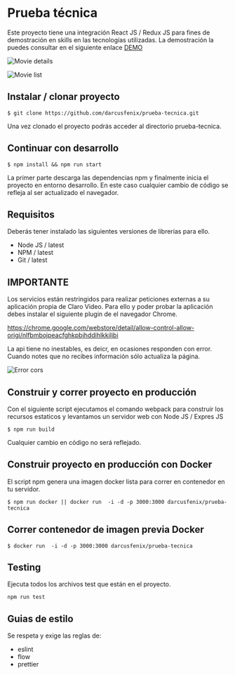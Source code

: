 

# Prueba técnica

Este proyecto tiene una integración React JS / Redux JS para fines de demostración en skills en las tecnologías utilizadas.
La demostración la puedes consultar en el siguiente enlace [DEMO](http://prueba.crisostomo.soy)

![Movie details](https://www.dropbox.com/s/hrel12tkg5jn39w/movie-details.png?dl=1 "Movie details")

![Movie list](https://www.dropbox.com/s/xepwyt21zy4gul4/movies.png?dl=1 "Movie list")


## Instalar / clonar proyecto


```shell
$ git clone https://github.com/darcusfenix/prueba-tecnica.git
```

Una vez clonado el proyecto podrás acceder al directorio prueba-tecnica.

## Continuar con desarrollo


```shell
$ npm install && npm run start
```

La primer parte descarga las dependencias npm y finalmente inicia el proyecto en entorno desarrollo. 
En este caso cualquier cambio de código se refleja al ser actualizado el navegador.

## Requisitos

Deberás tener instalado las siguientes versiones de librerías para ello.

* Node JS / latest
* NPM / latest
* Git / latest


## IMPORTANTE

Los servicios están restringidos para realizar peticiones externas a su aplicación propia de Claro Video.
Para ello y poder probar la aplicación debes instalar el siguiente plugin de el navegador Chrome.

https://chrome.google.com/webstore/detail/allow-control-allow-origi/nlfbmbojpeacfghkpbjhddihlkkiljbi

La api tiene no inestables, es deicr, en ocasiones responden con error. Cuando notes que no recibes información sólo actualiza la página.

![Error cors](https://www.dropbox.com/s/gwg0n541bd7nyc8/cors.png?dl=1 "Error cors")

## Construir y correr proyecto en producción

Con el siguiente script ejecutamos el comando webpack para construir los recursos estaticos y levantamos un servidor web con Node JS / Expres JS
```shell
$ npm run build
```

Cualquier cambio en código no será reflejado.

## Construir proyecto en producción con Docker

El script npm genera una imagen docker lista para correr en contenedor en tu servidor.

```shell
$ npm run docker || docker run  -i -d -p 3000:3000 darcusfenix/prueba-tecnica
```

## Correr contenedor de imagen previa Docker

```shell
$ docker run  -i -d -p 3000:3000 darcusfenix/prueba-tecnica
```

## Testing

Ejecuta todos los archivos test que están en el proyecto.

```shell
npm run test
```

## Guias de estilo

Se respeta y exige las reglas de:

* eslint
* flow
* prettier

